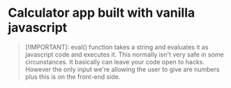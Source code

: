 # Calculator app built with vanilla javascript

> [!IMPORTANT]:
> eval() function takes a string and evaluates it as javascript code and executes it. This normally isn't very safe in some circunstances. It basically can leave your code open to hacks. However the only input we're allowing the user to give are numbers plus this is on the front-end side.
